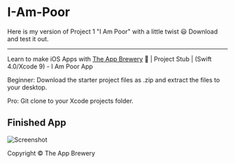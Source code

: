 # I-Am-Poor
Here is my version of Project 1 "I Am Poor" with a little twist 😃
Download and test it out.

---------

Learn to make iOS Apps with [The App Brewery](https://www.appbrewery.co) 📱 | Project Stub | (Swift 4.0/Xcode 9) - I Am Poor App

Beginner: Download the starter project files as .zip and extract the files to your desktop. 

Pro: Git clone to your Xcode projects folder.

## Finished App
![Screenshot](https://user-images.githubusercontent.com/24212833/31906300-5e902158-b7f6-11e7-8b9e-63bc8c218c27.png)



Copyright © The App Brewery
